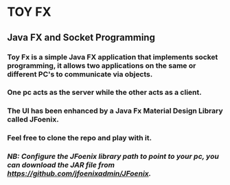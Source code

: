# TOY FX
## Java FX and Socket Programming

### Toy Fx is a simple Java FX application that implements socket programming, it allows two applications on the same or different PC's to communicate via objects.
### One pc acts as the server while the other acts as a client.
### The UI has been enhanced by a Java Fx Material Design Library called JFoenix.
### Feel free to clone the repo and play with it.
### *NB: Configure the JFoenix library path to point to your pc, you can download the JAR file from https://github.com/jfoenixadmin/JFoenix.*

